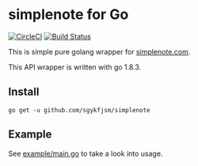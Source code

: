 # simplenote for Go

[![CircleCI](https://circleci.com/gh/sgykfjsm/simplenote.svg?style=svg)](https://circleci.com/gh/sgykfjsm/simplenote)
[![Build Status](https://travis-ci.org/sgykfjsm/simplenote.svg?branch=master)](https://travis-ci.org/sgykfjsm/simplenote)

This is simple pure golang wrapper for [simplenote.com](https://simplenote.com/).

This API wrapper is written with go 1.8.3.

## Install

```
go get -u github.com/sgykfjsm/simplenote
```

## Example

See [example/main.go](example/main.go) to take a look into usage.
